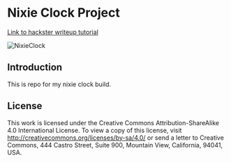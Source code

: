 # Nixie Clock Project
[Link to hackster writeup tutorial](https://www.hackster.io/mrelia100/particle-photon-nixie-clock-c8389b?auth_token=f02960e7904985af88da8437958f4c10)

![NixieClock](https://i.imgur.com/uSDMjrFl.jpg)

## Introduction
This is repo for my nixie clock build.


## License


This work is licensed under the  Creative Commons Attribution-ShareAlike 4.0 International License. To view a copy of this license, visit <http://creativecommons.org/licenses/by-sa/4.0/> or send a letter to Creative Commons, 444 Castro Street, Suite 900, Mountain View, California, 94041, USA.

